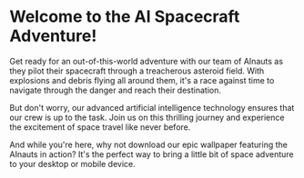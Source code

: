 <!--
Write me markdown content of website with wallpaper:

"A team of AInauts piloting a spacecraft through an asteroid field, with explosions and debris flying all around them."

The header of the page should not be copy of the text but rather a real content of the website which is using this wallpaper.
-->

<!--font:Poppins-->

# Welcome to the AI Spacecraft Adventure!

Get ready for an out-of-this-world adventure with our team of AInauts as they pilot their spacecraft through a treacherous asteroid field. With explosions and debris flying all around them, it's a race against time to navigate through the danger and reach their destination.

But don't worry, our advanced artificial intelligence technology ensures that our crew is up to the task. Join us on this thrilling journey and experience the excitement of space travel like never before.

And while you're here, why not download our epic wallpaper featuring the AInauts in action? It's the perfect way to bring a little bit of space adventure to your desktop or mobile device.
